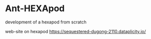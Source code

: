 # Ant-HEXApod
development of a hexapod from scratch

web-site on hexapod https://sequestered-dugong-2110.dataplicity.io/
